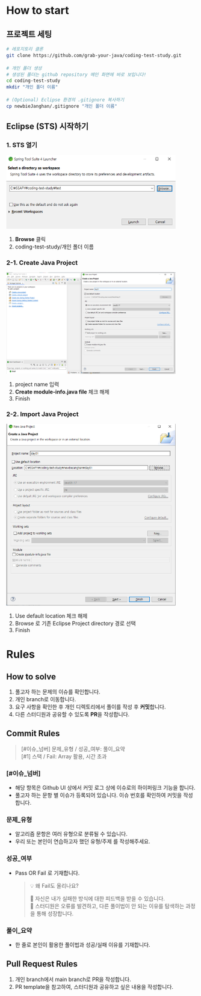 # How to start
## 프로젝트 세팅
```bash
# 레포지토리 클론
git clone https://github.com/grab-your-java/coding-test-study.git

# 개인 폴더 생성
# 생성된 폴더는 github repository 메인 화면에 바로 보입니다!
cd coding-test-study
mkdir "개인 폴더 이름" 

# (Optional) Eclipse 환경의 .gitignore 복사하기
cp newbieJanghan/.gitignore "개인 폴더 이름"
```

## Eclipse (STS) 시작하기
### 1. STS 열기

<img src="./assets/sts_launcher.png" alt="STS launcher" width="450" />

1. **Browse** 클릭  
2. coding-test-study/개인 폴더 이름    

### 2-1. Create Java Project
<img src="./assets/create_java_project.png" alt="프로젝트 생성" width="450" />

1. project name 입력
2. **Create module-info.java file** 체크 해제
3. Finish

### 2-2. Import Java Project
<img src="./assets/import_java_project.png" alt="프로젝트 가져오기" width="450" />

1. Use default location 체크 해제
2. Browse 로 기존 Eclipse Project directory 경로 선택
3. Finish

# Rules
## How to solve
1. 풀고자 하는 문제의 이슈를 확인합니다.
2. 개인 branch로 이동합니다.
3. 요구 사항을 확인한 후 개인 디렉토리에서 풀이를 작성 후 **커밋**합니다.
4. 다른 스터디원과 공유할 수 있도록 **PR**을 작성합니다.

## Commit Rules
> [#이슈_넘버] 문제_유형 / 성공_여부: 풀이_요약  
> [#1] 스택 /  Fail: Array 활용, 시간 초과
### [#이슈_넘버]
- 해당 항목은 Github UI 상에서 커밋 로그 상에 이슈로의 하이퍼링크 기능을 합니다.  
- 풀고자 하는 문항 별 이슈가 등록되어 있습니다. 이슈 번호를 확인하여 커밋을 작성합니다.  

### 문제_유형
- 알고리즘 문항은 여러 유형으로 분류될 수 있습니다.  
- 우리 또는 본인이 연습하고자 했던 유형/주제 를 작성해주세요.   
 
### 성공_여부
- Pass OR Fail 로 기재합니다.
    > 💡 왜 Fail도 올리나요?   
    >
    >   🌱 자신은 내가 실패한 방식에 대한 피드백을 받을 수 있습니다.  
    >   💯 스터디원은 오류를 발견하고, 다른 풀이법이 안 되는 이유를 탐색하는 과정을 통해 성장합니다. 

### 풀이_요약
- 한 줄로 본인이 활용한 풀이법과 성공/실패 이유를 기재합니다.

## Pull Request Rules
1. 개인 branch에서 main branch로 PR을 작성합니다.
2. PR template을 참고하여, 스터디원과 공유하고 싶은 내용을 작성합니다.